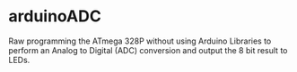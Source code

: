 # arduinoADC
Raw programming the ATmega 328P without using Arduino Libraries to perform an Analog to Digital (ADC) conversion and output the 8 bit result to LEDs.

